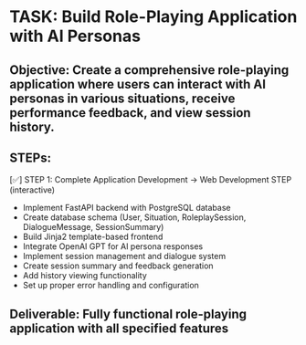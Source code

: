 # TASK: Build Role-Playing Application with AI Personas

## Objective: Create a comprehensive role-playing application where users can interact with AI personas in various situations, receive performance feedback, and view session history.

## STEPs:
[✅] STEP 1: Complete Application Development → Web Development STEP (interactive)
  - Implement FastAPI backend with PostgreSQL database
  - Create database schema (User, Situation, RoleplaySession, DialogueMessage, SessionSummary)
  - Build Jinja2 template-based frontend
  - Integrate OpenAI GPT for AI persona responses
  - Implement session management and dialogue system
  - Create session summary and feedback generation
  - Add history viewing functionality
  - Set up proper error handling and configuration

## Deliverable: Fully functional role-playing application with all specified features